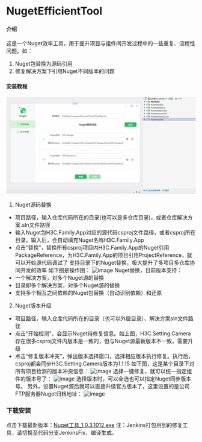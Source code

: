 # NugetEfficientTool

#### 介绍
这是一个Nuget效率工具，用于提升项目与组件间开发过程中的一些重复、流程性问题。如：
1. Nuget包替换为源码引用
3. 修复解决方案下引用Nuget不同版本的问题


#### 安装教程
![使用指导](Readme/introduction.gif)
1. Nuget源码替换
* 项目路径，输入仓库代码所在的目录(也可以是多仓库目录)，或者仓库解决方案.sln文件路径
* 输入Nuget包H3C.Family.App对应的源代码csproj文件路径，或者csproj所在目录。输入后，会自动填充Nuget名称H3C.Family.App
* 点击“替换”，替换所有csproj项目内H3C.Family.App的Nuget引用PackageReference，为H3C.Family.App的项目引用ProjectReference，就可以开始源代码调试了
支持目录下的Nuget替换，极大提升了多项目多仓库协同开发的效率
如下图是操作图：
![image](https://github.com/user-attachments/assets/cf8c2942-da95-4f94-8486-2ce5c9980d81)
Nuget替换，目前版本支持：
* 一个解决方案，对多个Nuget源的替换
* 目录即多个解决方案，对多个Nuget源的替换
* 支持多个相互之间依赖的Nuget包替换（自动识别依赖）和还原

2. Nuget版本升级
* 项目路径，输入仓库代码所在的目录（也可以外层目录）、解决方案sln文件路径
* 点击“开始检测”，会显示Nuget待修复信息。如上图，H3C.Setting.Camera存在很多csproj文件内版本是一致的，但与Nuget源最新版本不一致，需要升级
* 点击“修复版本冲突”，弹出版本选择窗口，选择相应版本执行修复。执行后，csproj都会同步H3C.Setting.Camera版本为1.1.15
如下图，这是某个目录下对所有项目检测的版本冲突信息：
![image](https://github.com/user-attachments/assets/9a2b67fa-3654-46d1-b386-4943430af235)
选择一键修复，就可以统一指定组件的版本号了：
![image](https://github.com/user-attachments/assets/d84c27db-c524-41a0-b70f-7ef8c302303a)
选择版本时，可以全选也可以指定Nuget同步版本号。
另外，设置Nuget源后就可以直接升级官方版本了，这里设置的是公司FTP服务器Nuget归档地址：
![image](https://github.com/user-attachments/assets/106b83b9-92ba-4906-972c-7ec9bd0250bd)


### 下载安装
点击下载最新版本：[Nuget工具_1.0.3.1012.exe](/Readme/Nuget工具_1.0.3.1012.exe)
注：Jenkins打包用到的修复工具，请切换至代码分支JenkinsFix，编译生成。
